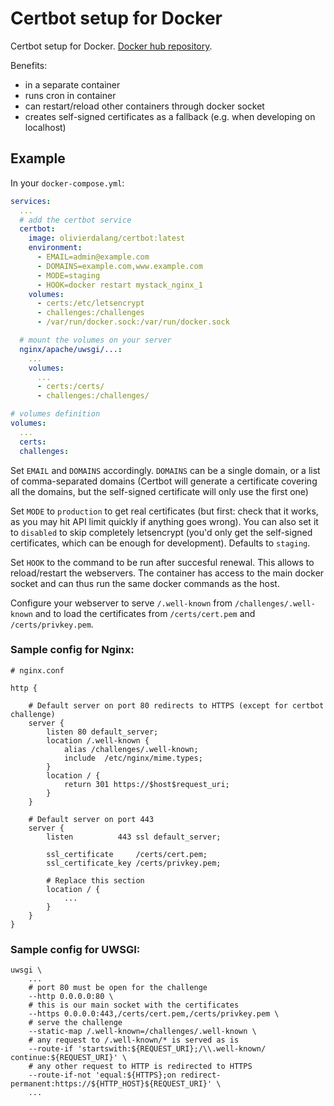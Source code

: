 # Certbot setup for Docker

Certbot setup for Docker. [Docker hub repository](https://hub.docker.com/r/olivierdalang/certbot/).

Benefits:
- in a separate container
- runs cron in container
- can restart/reload other containers through docker socket
- creates self-signed certificates as a fallback (e.g. when developing on localhost)

## Example

In your `docker-compose.yml`:

```yaml
services:
  ...
  # add the certbot service
  certbot:
    image: olivierdalang/certbot:latest
    environment:
      - EMAIL=admin@example.com
      - DOMAINS=example.com,www.example.com
      - MODE=staging
      - HOOK=docker restart mystack_nginx_1
    volumes:
      - certs:/etc/letsencrypt
      - challenges:/challenges
      - /var/run/docker.sock:/var/run/docker.sock

  # mount the volumes on your server
  nginx/apache/uwsgi/...:
    ...
    volumes:
      ...
      - certs:/certs/
      - challenges:/challenges/

# volumes definition
volumes:
  ...
  certs:
  challenges:
```

Set `EMAIL` and `DOMAINS` accordingly. `DOMAINS` can be a single domain, or a list of comma-separated domains (Certbot will generate a certificate covering all the domains, but the self-signed certificate will only use the first one)

Set `MODE` to `production` to get real certificates (but first: check that it works, as you may hit API limit quickly if anything goes wrong). You can also set it to `disabled` to skip completely letsencrypt (you'd only get the self-signed certificates, which can be enough for development). Defaults to `staging`.

Set `HOOK` to the command to be run after succesful renewal. This allows to reload/restart the webservers.
The container has access to the main docker socket and can thus run the same docker commands as the host.

Configure your webserver to serve `/.well-known` from `/challenges/.well-known` and to load the certificates from `/certs/cert.pem` and `/certs/privkey.pem`.

### Sample config for Nginx:

```nginx
# nginx.conf

http {

    # Default server on port 80 redirects to HTTPS (except for certbot challenge)
    server {
        listen 80 default_server;
        location /.well-known {
            alias /challenges/.well-known;
            include  /etc/nginx/mime.types;
        }
        location / {
            return 301 https://$host$request_uri;
        }
    }

    # Default server on port 443
    server {
        listen          443 ssl default_server;

        ssl_certificate     /certs/cert.pem;
        ssl_certificate_key /certs/privkey.pem;

        # Replace this section
        location / {
            ...
        }
    }
}
```

### Sample config for UWSGI:

```
uwsgi \
    ...
    # port 80 must be open for the challenge
    --http 0.0.0.0:80 \
    # this is our main socket with the certificates
    --https 0.0.0.0:443,/certs/cert.pem,/certs/privkey.pem \
    # serve the challenge
    --static-map /.well-known=/challenges/.well-known \
    # any request to /.well-known/* is served as is
    --route-if 'startswith:${REQUEST_URI};/\\.well-known/ continue:${REQUEST_URI}' \
    # any other request to HTTP is redirected to HTTPS
    --route-if-not 'equal:${HTTPS};on redirect-permanent:https://${HTTP_HOST}${REQUEST_URI}' \
    ...
```
